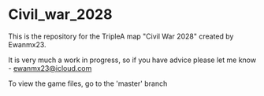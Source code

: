 # Civil_war_2028

This is the repository for the TripleA map "Civil War 2028" created by Ewanmx23.

It is very much a work in progress, so if you have advice please let me know - ewanmx23@icloud.com

To view the game files, go to the 'master' branch
